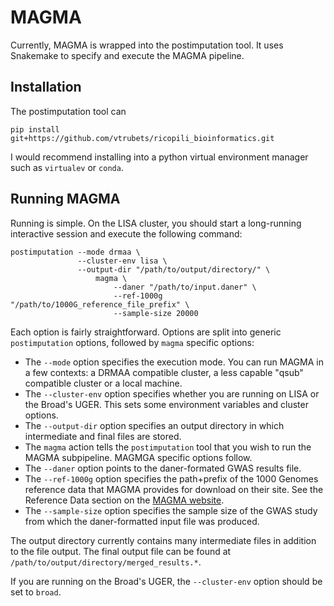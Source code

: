 # MAGMA

Currently, MAGMA is wrapped into the postimputation tool. It uses Snakemake to specify and execute the MAGMA pipeline.

## Installation

The postimputation tool can 

    pip install git+https://github.com/vtrubets/ricopili_bioinformatics.git

I would recommend installing into a python virtual environment manager such as `virtualev` or `conda`.

## Running MAGMA

Running is simple. On the LISA cluster, you should start a long-running interactive session and execute the following command:

    postimputation --mode drmaa \
                   --cluster-env lisa \
                   --output-dir "/path/to/output/directory/" \
                       magma \
                           --daner "/path/to/input.daner" \
                           --ref-1000g "/path/to/1000G_reference_file_prefix" \
                           --sample-size 20000
                   
Each option is fairly straightforward. Options are split into generic `postimputation` options, followed by `magma` specific options:
  * The `--mode` option specifies the execution mode. You can run MAGMA in a few contexts: a DRMAA compatible cluster, a less   capable "qsub" compatible cluster or a local machine.
  * The `--cluster-env` option specifies whether you are running on LISA or the Broad's UGER. This sets some environment variables and cluster options.
  * The `--output-dir` option specifies an output directory in which intermediate and final files are stored.
  * The `magma` action tells the `postimputation` tool that you wish to run the MAGMA subpipeline. MAGMGA specific options follow. 
  * The `--daner` option points to the daner-formated GWAS results file.
  * The `--ref-1000g` option specifies the path+prefix of the 1000 Genomes reference data that MAGMA provides for download on their site. See the Reference Data section on the [MAGMA website](http://ctg.cncr.nl/software/magma).
  * The `--sample-size` option specifies the sample size of the GWAS study from which the daner-formatted input file was produced.
  
The output directory currently contains many intermediate files in addition to the file output. The final output file can be found at `/path/to/output/directory/merged_results.*`.

If you are running on the Broad's UGER, the `--cluster-env` option should be set to `broad`.


